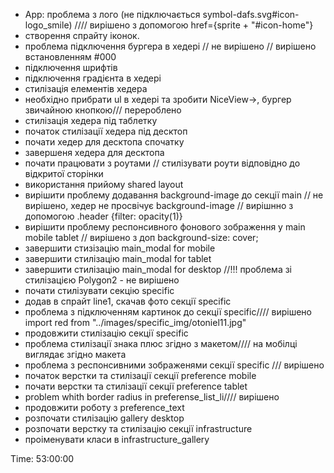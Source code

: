   - App: проблема з лого (не підключається symbol-dafs.svg#icon-logo_smile) //// вирішено з допомогою href={sprite + "#icon-home"}
  - створення спрайту іконок.
  - проблема підключення бургера в хедері // не вирішено // вирішено встановленням #000
  - підключення шрифтів
  - підключення градієнта в хедері
  - стилізація елементів хедера
  - необхідно прибрати ul в хедері та зробити NiceView-><a>, бургер звичайною кнопкою/// перероблено
  - стилізація хедера під таблетку
  - початок стилізації хедера під десктоп
  - почати хедер для десктопа спочатку
  - завершеня хедера для десктопа
  - почати працювати з роутами // стилізувати роути відповідно до відкритої сторінки
  - використання прийому shared layout
  - вирішити проблему додавання background-image до секції main // не вирішено, хедер не просвічує background-image // вирішнно з допомогою .header {filter: opacity(1)}
  - вирішити проблему респонсивного фонового зображення у main mobile tablet // вирішено з доп background-size: cover;
  - завершити стизізацію main_modal for mobile
  - завершити стилізацію main_modal for tablet
  - завершити стилізацію main_modal for desktop //!!! проблема зі стилізацією Polygon2 - не вирішено
  - почати стилізувати секцію specific
  - додав в спрайт line1, скачав фото секції specific
  - проблема з підключенням картинок до секції specific//// вирішено import red from "../images/specific_img/otoniel11.jpg"
  - продовжити стилізацію секції specific
  - проблема стилізації знака плюс згідно з макетом//// на мобілці виглядає згідно макета
  - проблема з респонсивними зображенями секції specific /// вирішено
  - початок верстки та стилізації секції preference mobile
  - почати верстки та стилізації секції preference tablet
  - problem whith border radius in preferense_list_li//// вирішено
  - продовжити роботу з preference_text
  - розпочати стилізацію gallery desktop
  - розпочати верстку та стилізацію секції infrastructure
  - проіменувати класи в infrastructure_gallery
  


Time: 53:00:00
